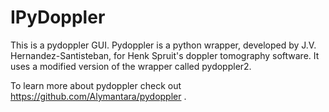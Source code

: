 # IPyDoppler
This is a pydoppler GUI. Pydoppler is a python wrapper, developed by J.V. Hernandez-Santisteban, for Henk Spruit's doppler tomography software.
It uses a modified version of the wrapper called pydoppler2.

To learn more about pydoppler check out https://github.com/Alymantara/pydoppler .
